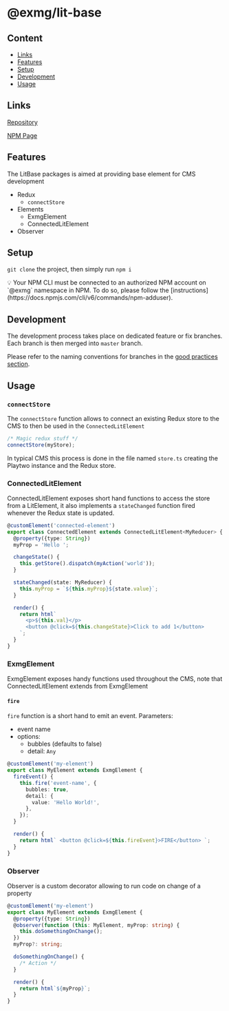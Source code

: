# @exmg/lit-base

## Content

- [Links](#links)
- [Features](#features)
- [Setup](#setup)
- [Development](#development)
- [Usage](#usage)

## Links

[Repository](https://bitbucket.org/exmachina/exmg-lit-utils/src/master/packages/lit-base/)

[NPM Page](https://www.npmjs.com/package/@exmg/lit-base)

## Features

The LitBase packages is aimed at providing base element for CMS development

- Redux
  - `connectStore`
- Elements
  - ExmgElement
  - ConnectedLitElement
- Observer

## Setup

`git clone` the project, then simply run `npm i`

<aside>
💡 Your NPM CLI must be connected to an authorized NPM account on `@exmg` namespace in NPM.
To do so, please follow the [instructions](https://docs.npmjs.com/cli/v6/commands/npm-adduser).

</aside>

## Development

The development process takes place on dedicated feature or fix branches.
Each branch is then merged into `master` branch.

Please refer to the naming conventions for branches in the [good practices section](https://www.notion.so/Branching-26261b1bd7f24a29ada41e59414159ac).

## Usage

### `connectStore`

The `connectStore` function allows to connect an existing Redux store to the CMS to then be used in the `ConnectedLitElement`

```ts
/* Magic redux stuff */
connectStore(myStore);
```

In typical CMS this process is done in the file named `store.ts` creating the Playtwo instance and the Redux store.

### ConnectedLitElement

ConnectedLitElement exposes short hand functions to access the store from a LitElement, it also implements a `stateChanged` function fired whenever the Redux state is updated.

```ts
@customElement('connected-element')
export class ConnectedElement extends ConnectedLitElement<MyReducer> {
  @property({type: String})
  myProp = 'Hello ';

  changeState() {
    this.getStore().dispatch(myAction('world'));
  }

  stateChanged(state: MyReducer) {
    this.myProp = `${this.myProp}${state.value}`;
  }

  render() {
    return html`
      <p>${this.val}</p>
      <button @click=${this.changeState}>Click to add 1</button>
    `;
  }
}
```

### ExmgElement

ExmgElement exposes handy functions used throughout the CMS, note that ConnectedLitElement extends from ExmgElement

#### `fire`

`fire` function is a short hand to emit an event.
Parameters:

- event name
- options:
  - bubbles (defaults to false)
  - detail: `Any`

```ts
@customElement('my-element')
export class MyElement extends ExmgElement {
  fireEvent() {
    this.fire('event-name', {
      bubbles: true,
      detail: {
        value: 'Hello World!',
      },
    });
  }

  render() {
    return html` <button @click=${this.fireEvent}>FIRE</button> `;
  }
}
```

### Observer

Observer is a custom decorator allowing to run code on change of a property

```ts
@customElement('my-element')
export class MyElement extends ExmgElement {
  @property({type: String})
  @observer(function (this: MyElement, myProp: string) {
    this.doSomethingOnChange();
  })
  myProp?: string;

  doSomethingOnChange() {
    /* Action */
  }

  render() {
    return html`${myProp}`;
  }
}
```
